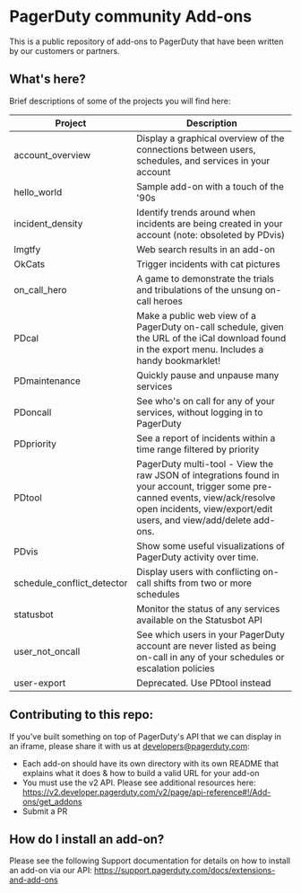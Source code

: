 # PagerDuty community Add-ons

This is a public repository of add-ons to PagerDuty that have been written by our customers or partners. 

## What's here?

Brief descriptions of some of the projects you will find here:

| Project | Description |
|-----|-----|
| account_overview | Display a graphical overview of the connections between users, schedules, and services in your account |
| hello_world | Sample add-on with a touch of the '90s |
| incident_density | Identify trends around when incidents are being created in your account (note: obsoleted by PDvis) |
| lmgtfy | Web search results in an add-on |
| OkCats | Trigger incidents with cat pictures |
| on_call_hero | A game to demonstrate the trials and tribulations of the unsung on-call heroes |
| PDcal | Make a public web view of a PagerDuty on-call schedule, given the URL of the iCal download found in the export menu. Includes a handy bookmarklet! |
| PDmaintenance | Quickly pause and unpause many services |
| PDoncall | See who's on call for any of your services, without logging in to PagerDuty |
| PDpriority | See a report of incidents within a time range filtered by priority |
| PDtool | PagerDuty multi-tool - View the raw JSON of integrations found in your account, trigger some pre-canned events, view/ack/resolve open incidents, view/export/edit users, and view/add/delete add-ons. |
| PDvis | Show some useful visualizations of PagerDuty activity over time. |
| schedule_conflict_detector | Display users with conflicting on-call shifts from two or more schedules |
| statusbot | Monitor the status of any services available on the Statusbot API |
| user_not_oncall | See which users in your PagerDuty account are never listed as being on-call in any of your schedules or escalation policies |
| user-export | Deprecated. Use PDtool instead |

## Contributing to this repo:
If you've built something on top of PagerDuty's API that we can display in an iframe, please share it with us at developers@pagerduty.com:

* Each add-on should have its own directory with its own README that explains what it does & how to build a valid URL for your add-on
* You must use the v2 API. Please see additional resources here: https://v2.developer.pagerduty.com/v2/page/api-reference#!/Add-ons/get_addons
* Submit a PR

## How do I install an add-on?
Please see the following Support documentation for details on how to install an add-on via our API: https://support.pagerduty.com/docs/extensions-and-add-ons
